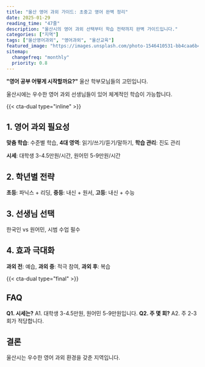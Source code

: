 ```yaml
---
title: "울산 영어 과외 가이드: 초중고 영어 완벽 정리"
date: 2025-01-29
reading_time: "47줄"
description: "울산시의 영어 과외 선택부터 학습 전략까지 완벽 가이드입니다."
categories: ["지역"]
tags: ["울산영어과외", "영어과외", "울산교육"]
featured_image: "https://images.unsplash.com/photo-1546410531-bb4caa6b424d?auto=format&fit=crop&q=80"
sitemap:
  changefreq: "monthly"
  priority: 0.8
---
```


**"영어 공부 어떻게 시작할까요?"** 울산 학부모님들의 고민입니다.

울산시에는 우수한 영어 과외 선생님들이 있어 체계적인 학습이 가능합니다.

{{< cta-dual type="inline" >}}

## 1. 영어 과외 필요성

**맞춤 학습**: 수준별 학습, **4대 영역**: 읽기/쓰기/듣기/말하기, **학습 관리**: 진도 관리

**시세**: 대학생 3-4.5만원/시간, 원어민 5-9만원/시간

## 2. 학년별 전략

**초등**: 파닉스 + 리딩, **중등**: 내신 + 원서, **고등**: 내신 + 수능

## 3. 선생님 선택

한국인 vs 원어민, 시범 수업 필수

## 4. 효과 극대화

**과외 전**: 예습, **과외 중**: 적극 참여, **과외 후**: 복습

{{< cta-dual type="final" >}}

## FAQ

**Q1. 시세는?** A1. 대학생 3-4.5만원, 원어민 5-9만원입니다.
**Q2. 주 몇 회?** A2. 주 2-3회가 적당합니다.

## 결론

울산시는 우수한 영어 과외 환경을 갖춘 지역입니다.
